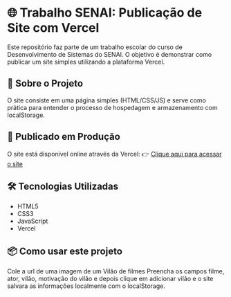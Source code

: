 # 🌐 Trabalho SENAI: Publicação de Site com Vercel

Este repositório faz parte de um trabalho escolar do curso de Desenvolvimento de Sistemas do SENAI. O objetivo é demonstrar como publicar um site simples utilizando a plataforma Vercel.

## 📂 Sobre o Projeto

O site consiste em uma página simples (HTML/CSS/JS) e serve como prática para entender o processo de hospedagem e armazenamento com localStorage.

## 🚀 Publicado em Produção

O site está disponível online através da Vercel:
👉 [Clique aqui para acessar o site](https://cine-senai.vercel.app/)

## 🛠️ Tecnologias Utilizadas

- HTML5
- CSS3
- JavaScript 
- Vercel

## 📦 Como usar este projeto

Cole a url de uma imagem de um Vilão de filmes Preencha os campos filme, ator, vilão, motivação do vilão e depois clique em adicionar vilão e o site salvara as informações localmente com o localStorage. 
